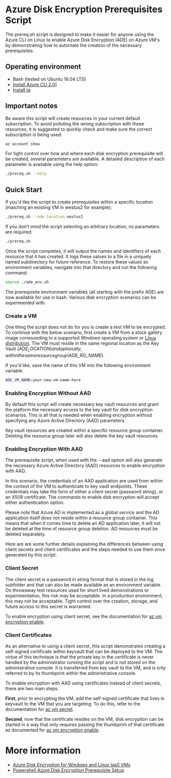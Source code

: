 # Azure Disk Encryption Prerequisites Script

The prereq.sh script is designed to make it easier for anyone using the Azure CLI on Linux to enable Azure Disk Encryption (ADE) on Azure VM's by demonstrating how to automate the creation of the necessary prerequisites.

## Operating environment
* Bash (tested on Ubuntu 16.04 LTS) 
* [Install Azure CLI 2.0](https://docs.microsoft.com/en-us/cli/azure/install-azure-cli?view=azure-cli-latest)]
* [Install jq](https://stedolan.github.io/jq/download/)

## Important notes
Be aware this script will create resources in your current default subscription.  To avoid polluting the wrong subscription with these resources, it is suggested to quickly check and make sure the correct subscription is being used:

```bash
az account show
```
For tight control over how and where each disk encryption prerequisite will be created, several parameters are available.  A detailed description of each parameter is available using the help option:
```bash
./prereq.sh --help 
```

## Quick Start

If you'd like the script to create prerequisites within a specific location (matching an existing VM in westus2 for example):
```bash
./prereq.sh --ade-location westus2
```

If you don't mind the script selecting an arbitrary location, no parameters are required:
```bash
./prereq.sh
```

Once the script completes, it will output the names and identifiers of each resource that it has created.  It logs these values to a file in a uniquely named subdirectory for future reference.  To restore these values as environment variables, navigate into that directory and run the following command:
```bash
source ./ade_env.sh 
```
The prerequisite environment variables (all starting with the prefix ADE) are now available for use in bash.  Various disk encryption scenarios can be experimented with. 

### Create a VM 
One thing the script does not do for you is create a test VM to be encrypted.  To continue with the below scenario, first create a VM from a stock gallery image corresonding to a supported Windows operating system or [Linux distribution](https://docs.microsoft.com/en-us/azure/security/azure-security-disk-encryption-faq#what-linux-distributions-does-azure-disk-encryption-support). The VM must reside in the same regional location as the Key Vault ($ADE_LOCATION) and optionally, within the same resource group ($ADE_RG_NAME).  

If you'd like, save the name of this VM into the following environment variable:
```bash
ADE_VM_NAME=your-new-vm-name-here
```

### Enabling Encryption Without AAD

By default this script will create necessary key vault resources and grant the platform the necessary access to the key vault for disk encryption scenarios.  This is all that is needed when enabling encryption without specifying any Azure Active Directory (AAD) parameters.

Key vault resources are created within a specific resource group container.  Deleting the resource group later will also delete the key vault resources.  


### Enabling Encryption With AAD 

The prerequisite script, when used with the --aad option will also generate the necessary Azure Active Directory (AAD) resources to enable encryption with AAD. 

In this scenario, the credentials of an AAD application are used from within the context of the VM to authenticate to key vault endpoints.  These credentials may take the form of either a client secret (password string), or an X509 certificate.  The commands to enable disk encryption will accept either authentication option.  
 
Please note that Azure AD is implemented as a global service and the AD application itself does not reside within a resource group container.  This means that when it comes time to delete an AD application later, it will not be deleted at the time of resource group deletion.  AD resources must be deleted separately. 

Here are are some further details explaining the differences between using client secrets and client certificates and the steps needed to use them once generated by this script:

### Client Secret 

The client secret is a password in string format that is stored in the log subfolder and that can also be made available as an environment variable. On throwaway test resources used for short lived demonstrations or experimentation, this risk may be acceptable.  In a production environment, this may not be acceptable.  Tight control over the creation, storage, and future access to this secret is warranted.

To enable encryption using client secret, see the documentation for [az vm encryption enable](https://docs.microsoft.com/en-us/cli/azure/vm/encryption?view=azure-cli-latest).

### Client Certificates 
As an alternative to using a client secret, this script demonstrates creating a self-signed certificate within keyvault that can be deployed to the VM.  The virtue of this technique is that the private key in the certificate is never handled by the administrator running the script and is not stored on the administrative console.  It is transferred from key vault to the VM, and is only referred to by its thumbprint within the administrative console. 

To enable encryption with AAD using certificates instead of client secrets, there are two main steps.

**First**, prior to encrypting the VM, add the self-signed certificate that lives in keyvault to the VM that you are targeting.  To do this, refer to the documentation for [az vm secret](https://docs.microsoft.com/en-us/cli/azure/vm/secret?view=azure-cli-latest#az-vm-secret-add).

**Second**, now that the certificate resides on the VM, disk encryption can be started in a way that only requires passing the thumbprint of that certificate as documented for [az vm encryption enable](https://docs.microsoft.com/en-us/cli/azure/vm/encryption?view=azure-cli-latest).

# More information
* [Azure Disk Encryption for Windows and Linux IaaS VMs](https://azure.microsoft.com/en-us/documentation/articles/azure-security-disk-encryption/)
* [Powershell Azure Disk Encryption Prerequisite Setup](https://github.com/Azure/azure-powershell/blob/dev/src/ResourceManager/Compute/Commands.Compute/Extension/AzureDiskEncryption/Scripts/AzureDiskEncryptionPreRequisiteSetup.ps1)

